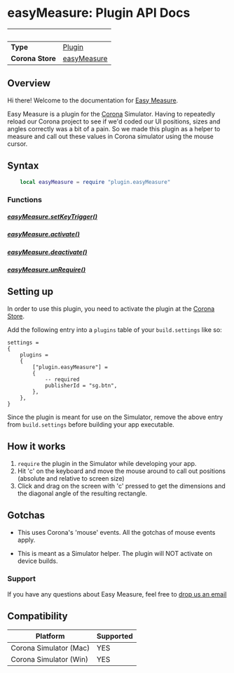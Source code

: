 # easyMeasure: Plugin API Docs

|                      | &nbsp; 
| -------------------- | ---------------------------------------------------------------
| __Type__             | [Plugin](https://docs.coronalabs.com/plugin/)
| __Corona Store__     | [easyMeasure](http://store.coronalabs.com/plugin/easyMeasure)



## Overview

Hi there! Welcome to the documentation for [Easy Measure](http://store.coronalabs.com/plugin/easyMeasure). 

Easy Measure is a plugin for the [Corona](https://coronalabs.com/products/corona-sdk/) Simulator. Having to repeatedly reload our Corona project to see if we'd coded our UI positions, sizes and angles correctly was a bit of a pain. So we made this plugin as a helper to measure and call out these values in Corona simulator using the mouse cursor. 


## Syntax
``````lua
	local easyMeasure = require "plugin.easyMeasure"

``````

### Functions

##### [easyMeasure.setKeyTrigger()](setKeyTrigger.markdown)

##### [easyMeasure.activate()](activate.markdown)

##### [easyMeasure.deactivate()](deactivate.markdown)

##### [easyMeasure.unRequire()](unRequire.markdown)



## Setting up

In order to use this plugin, you need to activate the plugin at the [Corona Store](http://store.coronalabs.com/plugin/easyMeasure).

Add the following entry into a `plugins` table of your `build.settings` like so:

``````
settings =
{
	plugins =
	{
		["plugin.easyMeasure"] =
		{
			-- required
			publisherId = "sg.btn",
		},
	},		
}
``````
Since the plugin is meant for use on the Simulator, remove the above entry from `build.settings` before building your app executable.

## How it works

1. `require` the plugin in the Simulator while developing your app. 
2. Hit 'c' on the keyboard and move the mouse around to call out positions (absolute and relative to screen size)
3. Click and drag on the screen with 'c' pressed to get the dimensions and the diagonal angle of the resulting rectangle.


## Gotchas

* This uses Corona's 'mouse' events. All the gotchas of mouse events apply. 

* This is meant as a Simulator helper. The plugin will NOT activate on device builds.


### Support

If you have any questions about Easy Measure, feel free to [drop us an email](mailto://info@btn.sg)


## Compatibility

| Platform                     | Supported
| ---------------------------- | ---------------------------- 
| Corona Simulator (Mac)       | YES
| Corona Simulator (Win)       | YES

